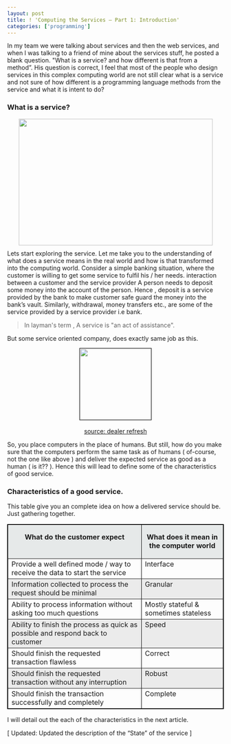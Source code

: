 ```yaml
---
layout: post
title: ! 'Computing the Services – Part 1: Introduction'
categories: ['programming']
---
```

<p style="">In my team we were talking about services and then the web services, and when I was talking to a friend of mine about the services stuff, he posted a blank question. "What is a service? and how different is that from a method”. His question is correct, I feel that most of the people who design services in this complex computing world are not still clear what is a service and not sure of how different is a programming language methods from the service and what it is intent to do?</p>
<p style=""></p>

<h3>What is a service?</h3>
<p style=""></p>
<p style=""></p>

<div><img style="text-align: center; display: block; margin: 0 auto 10px;" src="../images/2010/03/interaction-client-service.png" alt="" width="451" height="295" /> Lets start exploring the service. Let me take you to the understanding of what does a service means in the real world and how is that transformed into the computing world. Consider a simple banking situation, where the customer is willing to get some service to fulfil his / her needs. interaction between a customer and the service provider A person needs to deposit some money into the account of the person. Hence , deposit is a service provided by the bank to make customer safe guard the money into the bank’s vault. Similarly, withdrawal, money transfers etc., are some of the service provided by a service provider i.e bank.</div>
<p style=""></p>

<blockquote style="">In layman's term , A service is "an act of assistance".</blockquote>
<p style=""></p>
<p style="">But some service oriented company, does exactly same job as this.</p>
<p style=""></p>
<p style=" text-align: center;"><img style="display: inline;" src="../images/2010/03/dealer.jpg" border="1" alt="" width="166" height="166" align="middle" /><br style="" /><br style="" /><a href="http://www.dealerrefresh.com/5-steps-to-better-customer-service/">source: dealer refresh</a></p>
<p style=""></p>
<p style="">So, you place computers in the place of humans. But still, how do you make sure that the computers perform the same task as of humans ( of-course, not the one like above ) and deliver the expected service as good as a human ( is it?? ). Hence this will lead to define some of the characteristics of good service.</p>
<p style=""></p>
<p style=""></p>

<h3>Characteristics of a good service.</h3>
<p style=""></p>
<p style="">This table give you an complete idea on how a delivered service should be. Just gathering together.</p>

<table border="1" cellspacing="0" cellpadding="5" width="100%" bordercolor="#000000">
<tbody>
<tr>
<td width="62%" valign="top" bgcolor="#E6E9E9">
<p style=" text-align: center;"><strong>What do the customer expect</strong></p>
</td>
<td width="38%" valign="top" bgcolor="#E6E9E9">
<p style=" text-align: center;"><strong>What does it mean in the computer world</strong></p>
</td>
</tr>
<tr>
<td width="62%" valign="top">Provide a well defined mode / way to receive the data to start the service</td>
<td width="38%" valign="top">Interface</td>
</tr>
<tr>
<td width="62%" valign="top" bgcolor="#EBEBEB">Information collected to process the request should be minimal</td>
<td width="38%" valign="top" bgcolor="#EBEBEB">Granular</td>
</tr>
<tr>
<td width="62%" valign="top">Ability to process information without asking too much questions</td>
<td width="38%" valign="top">Mostly stateful &amp; sometimes stateless</td>
</tr>
<tr>
<td width="62%" valign="top" bgcolor="#EBEBEB">Ability to finish the process as quick as possible and respond back to customer</td>
<td width="38%" valign="top" bgcolor="#EBEBEB">Speed</td>
</tr>
<tr>
<td width="62%" valign="top">Should finish the requested transaction flawless</td>
<td width="38%" valign="top">Correct</td>
</tr>
<tr>
<td width="62%" valign="top" bgcolor="#EBEBEB">Should finish the requested transaction without any interruption</td>
<td width="38%" valign="top" bgcolor="#EBEBEB">Robust</td>
</tr>
<tr>
<td width="62%" valign="top">Should finish the transaction successfully and completely</td>
<td width="38%" valign="top">Complete</td>
</tr>
</tbody>
</table>
<p style=""></p>
<p style="">I will detail out the each of the characteristics in the next article.</p>
<p style="">[ Updated: Updated the description of the “State” of the service ]</p>
<br class="final-break" style="" />
